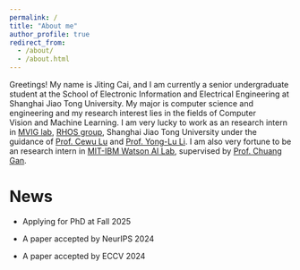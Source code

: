 ```yaml
---
permalink: /
title: "About me"
author_profile: true
redirect_from: 
  - /about/
  - /about.html
---
```


Greetings! My name is Jiting Cai, and I am currently a senior undergraduate student at the School of Electronic Information and Electrical Engineering at Shanghai Jiao Tong University.
My major is computer science and engineering and my research interest lies in the fields of Computer Vision and Machine Learning. 
I am very lucky to work as an research intern in [MVIG lab](https://www.mvig.org/), [RHOS group](https://mvig-rhos.com/), Shanghai Jiao Tong University under the guidance of [Prof. Cewu Lu](https://www.mvig.org/) and [Prof. Yong-Lu Li](https://dirtyharrylyl.github.io/).
I am also very fortune to be an research intern in [MIT-IBM Watson AI Lab](https://mitibmwatsonailab.mit.edu/), supervised by [Prof. Chuang Gan](https://people.csail.mit.edu/ganchuang/).

News
======
* Applying for PhD at Fall 2025

* A paper accepted by NeurIPS 2024

* A paper accepted by ECCV 2024

